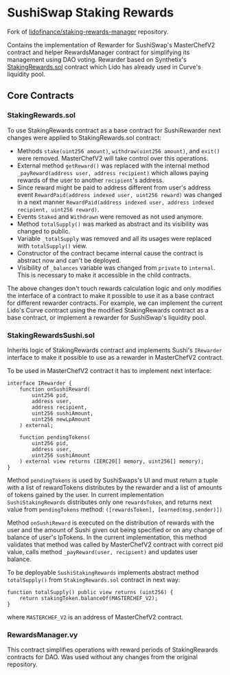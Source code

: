# SushiSwap Staking Rewards

Fork of [lidofinance/staking-rewards-manager](https://github.com/lidofinance/staking-rewards-manager) repository.

Contains the implementation of Rewarder for SushiSwap's MasterChefV2 contract and helper RewardsManager contract for simplifying its management using DAO voting. Rewarder based on Synthetix's [StakingRewards.sol](https://github.com/lidofinance/staking-rewards-manager/blob/main/contracts/StakingRewards.sol) contract which Lido has already used in Curve's liquidity pool.

## Core Contracts

### StakingRewards.sol

To use StakingRewards contract as a base contract for SushiRewarder next changes were applied to StakingRewards.sol contract:

- Methods `stake(uint256 amount)`, `withdraw(uint256 amount)`, and `exit()` were removed. MasterChefV2 will take control over this operations.
- External method `getReward()` was replaced with the internal method `_payReward(address user, address recipient)` which allows paying rewards of the user to another `recipient`'s address.
- Since reward might be paid to address different from user's address event `RewardPaid(address indexed user, uint256 reward)` was changed in a next manner `RewardPaid(address indexed user, address indexed recipient, uint256 reward)`.
- Events `Staked` and `Withdrawn` were removed as not used anymore.
- Method `totalSupply()` was marked as abstract and its visibility was changed to public.
- Variable `_totalSupply` was removed and all its usages were replaced with `totalSupply()` view.
- Constructor of the contract became internal cause the contract is abstract now and can't be deployed.
- Visibility of `_balances` variable was changed from `private` to `internal`. This is necessary to make it accessible in the child contracts.

The above changes don't touch rewards calculation logic and only modifies the interface of a contract to make it possible to use it as a base contract for different rewarder contracts. For example, we can implement the current Lido's Curve contract using the modified StakingRewards contract as a base contract, or implement a rewarder for SushiSwap's liquidity pool.

### StakingRewardsSushi.sol

Inherits logic of StakingRewards contract and implements Sushi's `IRewarder` interface to make it possible to use as a rewarder in MasterChefV2 contract.

To be used in MasterChefV2 contract it has to implement next interface:

```solidity=
interface IRewarder {
    function onSushiReward(
        uint256 pid,
        address user,
        address recipient,
        uint256 sushiAmount,
        uint256 newLpAmount
    ) external;

    function pendingTokens(
        uint256 pid,
        address user,
        uint256 sushiAmount
    ) external view returns (IERC20[] memory, uint256[] memory);
}
```

Method `pendingTokens` is used by SushiSwaps's UI and must return a tuple with a list of rewardTokens distributes by the rewarder and a list of amounts of tokens gained by the user.
In current implementation `SushiStakingRewards` distributes only one `rewardsToken`, and returns next value from `pendingTokens` method: `([rewardsToken], [earned(msg.sender)])`

Method `onSushiReward` is executed on the distribution of rewards with the user and the amount of Sushi given out being specified or on any change of balance of user's lpTokens. In the current implementation, this method validates that method was called by MasterChefV2 contract with correct pid value, calls method `_payReward(user, recipient)` and updates user balance.

To be deployable `SushiStakingRewards` implements abstract method `totalSupply()` from `StakingRewards.sol` contract in next way:

```solidity=
function totalSupply() public view returns (uint256) {
    return stakingToken.balanceOf(MASTERCHEF_V2);
}
```

where `MASTERCHEF_V2` is an address of MasterChefV2 contract.

### RewardsManager.vy

This contract simplifies operations with reward periods of StakingRewards contracts for DAO. Was used without any changes from the original repository.
